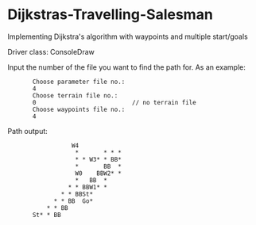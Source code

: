 # Dijkstras-Travelling-Salesman
Implementing Dijkstra's algorithm with waypoints and multiple start/goals

Driver class: ConsoleDraw

Input the number of the file you want to find the path for. As an example:

           Choose parameter file no.: 
           4
           Choose terrain file no.: 
           0                           // no terrain file
           Choose waypoints file no.: 
           4


Path output: 

                      W4                          
                       *       * * *               
                       * * W3* * BB*               
                       *       BB  *               
                       W0    BBW2* *               
                       *   BB  *                   
                     * * BBW1* *                   
                   * * BBSt*                       
                 * * BB  Go*                       
               * * BB                              
           St* * BB

